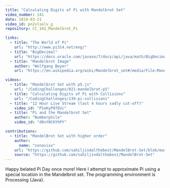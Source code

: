 ```yaml
---
title: "Calculating Digits of Pi with Mandelbrot Set"
video_number: 141
date: 2019-03-21
video_id: pn2vlselv_g
repository: CC_141_Mandelbrot_Pi

links:
  - title: "The World of Pi"
    url: "http://www.pi314.net/eng/"
  - title: "BigDecimal"
    url: "https://docs.oracle.com/javase/7/docs/api/java/math/BigDecimal.html"
  - title: "Mandelbrot Image"
    author: "Wolfgang Beyer"
    url: "https://en.wikipedia.org/wiki/Mandelbrot_set#/media/File:Mandel_zoom_00_mandelbrot_set.jpg"

videos:
  - title: "Mandelbrot Set with p5.js"
    url: "/CodingChallenges/021-mandelbrot-p5"
  - title: "Calculating Digits of Pi with Collisions"
    url: "/CodingChallenges/139-pi-collisions"
  - title: "12 Hour Live Stream (last 4 hours sadly cut-off)"
    video_id: "PIeKyP97EUc"
  - title: "Pi and the Mandelbrot Set"
    author: "Numberphile"
    video_id: "d0vY0CKYhPY"

contributions:
  - title: "MandelBrot Set with higher order"
    author:
      name: "xxnavixx"
    url: "https://github.com/sahiljindalthebest/MandelBrot-Set/blob/master/Mandelbrot%20with%20higher%20power.pde"
    source: "https://github.com/sahiljindalthebest/MandelBrot-Set"
---
```

Happy belated Pi Day once more! Here I attempt to approximate Pi using a special location in the Mandelbrot set. The programming environment is Processing (Java).

